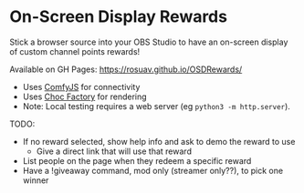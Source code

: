On-Screen Display Rewards
=========================

Stick a browser source into your OBS Studio to have an on-screen display of
custom channel points rewards!

Available on GH Pages: https://rosuav.github.io/OSDRewards/
  - Uses [ComfyJS](https://github.com/instafluff/ComfyJS) for connectivity
  - Uses [Choc Factory](https://github.com/Rosuav/shed/blob/master/chocfactory.js)
    for rendering
  - Note: Local testing requires a web server (eg `python3 -m http.server`).

TODO:
- If no reward selected, show help info and ask to demo the reward to use
  - Give a direct link that will use that reward
- List people on the page when they redeem a specific reward
- Have a !giveaway command, mod only (streamer only??), to pick one winner
